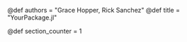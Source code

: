 <!-- IMPORTANT FILL THE FOLLOWING ONES -->
@def authors = "Grace Hopper, Rick Sanchez"
@def title = "YourPackage.jl"

<!-- DO NOT CHANGE THE FOLLOWING ONES -->
@def section_counter = 1
